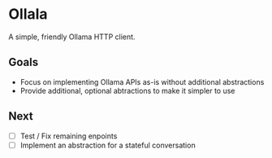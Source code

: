 # Ollala

A simple, friendly Ollama HTTP client.

## Goals

- Focus on implementing Ollama APIs as-is without additional abstractions
- Provide additional, optional abtractions to make it simpler to use

## Next

-[ ] Test / Fix remaining enpoints
-[ ] Implement an abstraction for a stateful conversation

